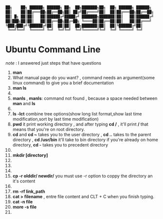 ```js
██╗    ██╗ ██████╗ ██████╗ ██╗  ██╗███████╗██╗  ██╗ ██████╗ ██████╗ 
██║    ██║██╔═══██╗██╔══██╗██║ ██╔╝██╔════╝██║  ██║██╔═══██╗██╔══██╗
██║ █╗ ██║██║   ██║██████╔╝█████╔╝ ███████╗███████║██║   ██║██████╔╝
██║███╗██║██║   ██║██╔══██╗██╔═██╗ ╚════██║██╔══██║██║   ██║██╔═══╝ 
╚███╔███╔╝╚██████╔╝██║  ██║██║  ██╗███████║██║  ██║╚██████╔╝██║     
 ╚══╝╚══╝  ╚═════╝ ╚═╝  ╚═╝╚═╝  ╚═╝╚══════╝╚═╝  ╚═╝ ╚═════╝ ╚═╝     
```
# Ubuntu Command Line 
*note* : I answered just steps that have questions
1. **man** 
2. What manual page do you want? , command needs an argument(some linux command) to give you a brief documentation
3. **man ls**
4.
5. **manls** , **manls**: command not found , because a space needed between **man** and **ls** 
6. 
7. **ls -lct** combine tree  options(show long list format,show last time modification,sort by last time modification)
8. **pwd** it print working directory , and after typing **cd /** , it'll print **/** that means that you're on root directory.
9. **cd** and **cd ~** takes you to the user directory , **cd ..** takes to the parent directory , **cd /usr/bin** it'll take to bin directory if you're already on home directory, **cd -** takes you to precedent directory
10. 
11. **mkdir [directory]**
12. 
13. 
14. 
15. **cp -r olddir/ newdir/** you must use -r option to coppy the directory an it's content
16. 
17. **rm -rf link_path**
18. **cat > filename** , entre file content and CLT + C when you finish typing.
19. **cat -n file**
20. **more -s file**
21.  